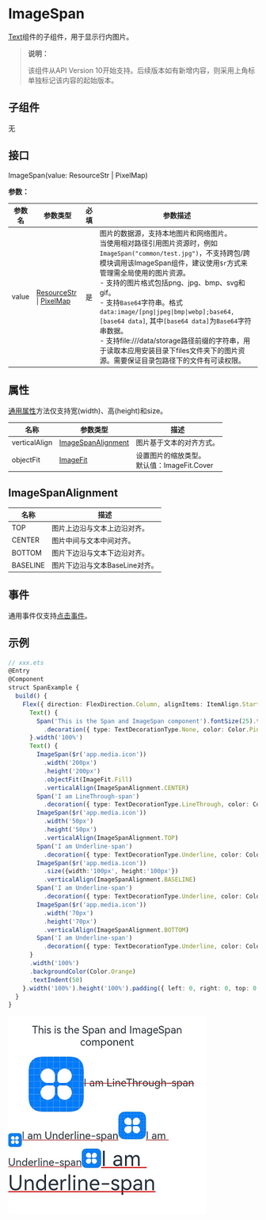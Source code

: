 # ImageSpan

[Text](ts-basic-components-text.md)组件的子组件，用于显示行内图片。

>  **说明：**
>
>  该组件从API Version 10开始支持。后续版本如有新增内容，则采用上角标单独标记该内容的起始版本。


## 子组件

无


## 接口

ImageSpan(value: ResourceStr | PixelMap)

**参数：**

| 参数名 | 参数类型 | 必填 | 参数描述 |
| -------- | -------- | -------- | -------- |
| value | [ResourceStr](ts-types.md#ResourceStr) \|&nbsp;[PixelMap](../apis/js-apis-image.md#pixelmap7)&nbsp; | 是 | 图片的数据源，支持本地图片和网络图片。<br/>当使用相对路径引用图片资源时，例如`ImageSpan("common/test.jpg")`，不支持跨包/跨模块调用该ImageSpan组件，建议使用`$r`方式来管理需全局使用的图片资源。<br/>\- 支持的图片格式包括png、jpg、bmp、svg和gif。<br/>\- 支持`Base64`字符串。格式`data:image/[png\|jpeg\|bmp\|webp];base64,[base64 data]`, 其中`[base64 data]`为`Base64`字符串数据。<br/>\- 支持file:///data/storage路径前缀的字符串，用于读取本应用安装目录下files文件夹下的图片资源。需要保证目录包路径下的文件有可读权限。 |


## 属性

[通用属性](ts-universal-attributes-size.md)方法仅支持宽(width)、高(height)和size。

| 名称 | 参数类型 | 描述 |
| -------- | -------- | -------- |
| verticalAlign | [ImageSpanAlignment](#imagespanalignment) | 图片基于文本的对齐方式。 |
| objectFit | [ImageFit](ts-appendix-enums.md#imagefit) | 设置图片的缩放类型。<br/>默认值：ImageFit.Cover |

## ImageSpanAlignment

| 名称     | 描述                           |
| -------- | ------------------------------ |
| TOP      | 图片上边沿与文本上边沿对齐。   |
| CENTER   | 图片中间与文本中间对齐。       |
| BOTTOM   | 图片下边沿与文本下边沿对齐。   |
| BASELINE | 图片下边沿与文本BaseLine对齐。 |

## 事件

通用事件仅支持[点击事件](ts-universal-attributes-click.md)。

## 示例

```ts
// xxx.ets
@Entry
@Component
struct SpanExample {
  build() {
    Flex({ direction: FlexDirection.Column, alignItems: ItemAlign.Start}) {
      Text() {
        Span('This is the Span and ImageSpan component').fontSize(25).textCase(TextCase.Normal)
          .decoration({ type: TextDecorationType.None, color: Color.Pink })
      }.width('100%')
      Text() {
        ImageSpan($r('app.media.icon'))
          .width('200px')
          .height('200px')
          .objectFit(ImageFit.Fill)
          .verticalAlign(ImageSpanAlignment.CENTER)
        Span('I am LineThrough-span')
          .decoration({ type: TextDecorationType.LineThrough, color: Color.Red }).fontSize(25)
        ImageSpan($r('app.media.icon'))
          .width('50px')
          .height('50px')
          .verticalAlign(ImageSpanAlignment.TOP)
        Span('I am Underline-span')
          .decoration({ type: TextDecorationType.Underline, color: Color.Red }).fontSize(25)
        ImageSpan($r('app.media.icon'))
          .size({width:'100px', height:'100px'})
          .verticalAlign(ImageSpanAlignment.BASELINE)
        Span('I am Underline-span')
          .decoration({ type: TextDecorationType.Underline, color: Color.Red }).fontSize(25)
        ImageSpan($r('app.media.icon'))
          .width('70px')
          .height('70px')
          .verticalAlign(ImageSpanAlignment.BOTTOM)
        Span('I am Underline-span')
          .decoration({ type: TextDecorationType.Underline, color: Color.Red }).fontSize(50)
      }
      .width('100%')
      .backgroundColor(Color.Orange)
      .textIndent(50)
    }.width('100%').height('100%').padding({ left: 0, right: 0, top: 0 })
  }
}
```

![imagespan](figures/imagespan.png)

